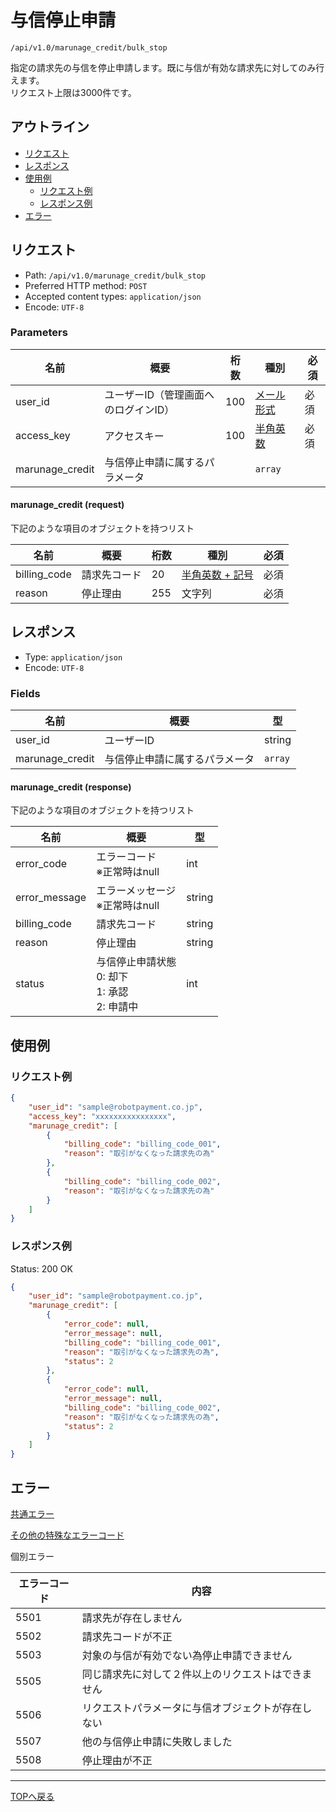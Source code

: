 # 与信停止申請

`/api/v1.0/marunage_credit/bulk_stop`

指定の請求先の与信を停止申請します。既に与信が有効な請求先に対してのみ行えます。<br>リクエスト上限は3000件です。

## アウトライン

- [リクエスト](#リクエスト)
- [レスポンス](#レスポンス)
- [使用例](#使用例)
  - [リクエスト例](#リクエスト例)
  - [レスポンス例](#レスポンス例)
- [エラー](#エラー)

## リクエスト
- Path: `/api/v1.0/marunage_credit/bulk_stop`
- Preferred HTTP method: `POST`
- Accepted content types: `application/json`
- Encode: `UTF-8`

### Parameters

| 名前            | 概要                               | 桁数 | 種別                             | 必須 |
| ----------------| ----------------------------------| ---- | -------------------------------- | --- |
| user_id         | ユーザーID（管理画面へのログインID） | 100  | [メール形式](../../index.md#種別) | 必須 |
| access_key      | アクセスキー                       | 100  | [半角英数](../../index.md#種別)   | 必須 |
| marunage_credit | 与信停止申請に属するパラメータ   |      | `array`                          |      |

#### marunage_credit (request)

下記のような項目のオブジェクトを持つリスト

| 名前         | 概要         | 桁数 | 種別                                  | 必須 |
| -------------| ------------| -----| ------------------------------------- | --- |
| billing_code | 請求先コード | 20   | [半角英数 + 記号](../../index.md#種別) | 必須 |
| reason | 停止理由 | 255   | 文字列 | 必須 |



## レスポンス

- Type: `application/json`
- Encode: `UTF-8`

### Fields

| 名前            | 概要                             | 型      |
| ----------------| ------------------------------- | ------- |
| user_id         | ユーザーID                       | string  |
| marunage_credit | 与信停止申請に属するパラメータ | `array` |

#### marunage_credit (response)

下記のような項目のオブジェクトを持つリスト

| 名前           | 概要                              | 型      |
| --------------| ----------------------------------| ------- |
| error_code    | エラーコード<br> ※正常時はnull     | int     |
| error_message | エラーメッセージ<br> ※正常時はnull | string  |
| billing_code  | 請求先コード                       | string  |
| reason        | 停止理由                       | string  |
| status        | 与信停止申請状態<br> 0: 却下<br> 1: 承認<br> 2: 申請中 | int      |


## 使用例

### リクエスト例

```json
{
    "user_id": "sample@robotpayment.co.jp",
    "access_key": "xxxxxxxxxxxxxxxx",
    "marunage_credit": [
        {
            "billing_code": "billing_code_001",
            "reason": "取引がなくなった請求先の為"
        },
        {
            "billing_code": "billing_code_002",
            "reason": "取引がなくなった請求先の為"
        }
    ]
}
```

### レスポンス例

Status: 200 OK

```json
{
    "user_id": "sample@robotpayment.co.jp",
    "marunage_credit": [
        {
            "error_code": null,
            "error_message": null,
            "billing_code": "billing_code_001",
            "reason": "取引がなくなった請求先の為",
            "status": 2
        },
        {
            "error_code": null,
            "error_message": null,
            "billing_code": "billing_code_002",
            "reason": "取引がなくなった請求先の為",
            "status": 2
        }
    ]
}
```

## エラー

[共通エラー](../../index.md#共通エラー)

[その他の特殊なエラーコード](../../index.md#その他の特殊なエラーコード)

個別エラー

| エラーコード | 内容                                                   |
| ------------ | ----------------------------------------------------- |
| 5501         | 請求先が存在しません                                    |
| 5502         | 請求先コードが不正                                      |
| 5503         | 対象の与信が有効でない為停止申請できません            |
| 5505         | 同じ請求先に対して２件以上のリクエストはできません      　 |
| 5506         | リクエストパラメータに与信オブジェクトが存在しない |
| 5507         | 他の与信停止申請に失敗しました                       |
| 5508         | 停止理由が不正                                      |

----

[TOPへ戻る](../../index.md)